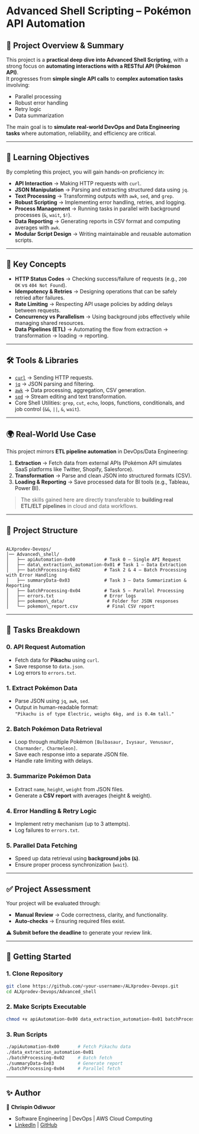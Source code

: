 # Advanced Shell Scripting – Pokémon API Automation

## 📌 Project Overview & Summary
This project is a **practical deep dive into Advanced Shell Scripting**, with a strong focus on **automating interactions with a RESTful API (Pokémon API)**.  
It progresses from **simple single API calls** to **complex automation tasks** involving:
- Parallel processing  
- Robust error handling  
- Retry logic  
- Data summarization  

The main goal is to **simulate real-world DevOps and Data Engineering tasks** where automation, reliability, and efficiency are critical.

---

## 🎯 Learning Objectives
By completing this project, you will gain hands-on proficiency in:

- **API Interaction** → Making HTTP requests with `curl`.
- **JSON Manipulation** → Parsing and extracting structured data using `jq`.
- **Text Processing** → Transforming outputs with `awk`, `sed`, and `grep`.
- **Robust Scripting** → Implementing error handling, retries, and logging.
- **Process Management** → Running tasks in parallel with background processes (`&`, `wait`, `$!`).
- **Data Reporting** → Generating reports in CSV format and computing averages with `awk`.
- **Modular Script Design** → Writing maintainable and reusable automation scripts.

---

## 🧩 Key Concepts
- **HTTP Status Codes** → Checking success/failure of requests (e.g., `200 OK` vs `404 Not Found`).
- **Idempotency & Retries** → Designing operations that can be safely retried after failures.
- **Rate Limiting** → Respecting API usage policies by adding delays between requests.
- **Concurrency vs Parallelism** → Using background jobs effectively while managing shared resources.
- **Data Pipelines (ETL)** → Automating the flow from extraction → transformation → loading → reporting.

---

## 🛠️ Tools & Libraries
- [`curl`](https://curl.se/) → Sending HTTP requests.
- [`jq`](https://stedolan.github.io/jq/) → JSON parsing and filtering.
- [`awk`](https://www.gnu.org/software/gawk/) → Data processing, aggregation, CSV generation.
- [`sed`](https://www.gnu.org/software/sed/) → Stream editing and text transformation.
- Core Shell Utilities: `grep`, `cut`, `echo`, loops, functions, conditionals, and job control (`&&`, `||`, `&`, `wait`).

---

## 🌍 Real-World Use Case
This project mirrors **ETL pipeline automation** in DevOps/Data Engineering:

1. **Extraction** → Fetch data from external APIs (Pokémon API simulates SaaS platforms like Twitter, Shopify, Salesforce).  
2. **Transformation** → Parse and clean JSON into structured formats (CSV).  
3. **Loading & Reporting** → Save processed data for BI tools (e.g., Tableau, Power BI).  

> The skills gained here are directly transferable to **building real ETL/ELT pipelines** in cloud and data workflows.

---

## 📂 Project Structure

```

ALXprodev-Devops/
│── Advanced\_shell/
│   ├── apiAutomation-0x00           # Task 0 – Single API Request
│   ├── data\_extraction\_automation-0x01 # Task 1 – Data Extraction
│   ├── batchProcessing-0x02         # Task 2 & 4 – Batch Processing with Error Handling
│   ├── summaryData-0x03             # Task 3 – Data Summarization & Reporting
│   ├── batchProcessing-0x04         # Task 5 – Parallel Processing
│   ├── errors.txt                   # Error logs
│   ├── pokemon\_data/                # Folder for JSON responses
│   └── pokemon\_report.csv           # Final CSV report

````

---

## 📜 Tasks Breakdown

### 0. API Request Automation
- Fetch data for **Pikachu** using `curl`.
- Save response to `data.json`.
- Log errors to `errors.txt`.

### 1. Extract Pokémon Data
- Parse JSON using `jq`, `awk`, `sed`.
- Output in human-readable format:  
  `"Pikachu is of type Electric, weighs 6kg, and is 0.4m tall."`

### 2. Batch Pokémon Data Retrieval
- Loop through multiple Pokémon `[Bulbasaur, Ivysaur, Venusaur, Charmander, Charmeleon]`.
- Save each response into a separate JSON file.
- Handle rate limiting with delays.

### 3. Summarize Pokémon Data
- Extract `name`, `height`, `weight` from JSON files.
- Generate a **CSV report** with averages (height & weight).

### 4. Error Handling & Retry Logic
- Implement retry mechanism (up to 3 attempts).
- Log failures to `errors.txt`.

### 5. Parallel Data Fetching
- Speed up data retrieval using **background jobs (`&`)**.
- Ensure proper process synchronization (`wait`).

---

## ✅ Project Assessment
Your project will be evaluated through:

- **Manual Review** → Code correctness, clarity, and functionality.
- **Auto-checks** → Ensuring required files exist.

⚠️ **Submit before the deadline** to generate your review link.

---

## 🚀 Getting Started

### 1. Clone Repository
```bash
git clone https://github.com/<your-username>/ALXprodev-Devops.git
cd ALXprodev-Devops/Advanced_shell
````

### 2. Make Scripts Executable

```bash
chmod +x apiAutomation-0x00 data_extraction_automation-0x01 batchProcessing-0x02 summaryData-0x03 batchProcessing-0x04
```

### 3. Run Scripts

```bash
./apiAutomation-0x00       # Fetch Pikachu data
./data_extraction_automation-0x01
./batchProcessing-0x02     # Batch fetch
./summaryData-0x03         # Generate report
./batchProcessing-0x04     # Parallel fetch
```

---

## ✨ Author

👤 **Chrispin Odiwuor**

* Software Engineering | DevOps | AWS Cloud Computing
* [LinkedIn](https://www.linkedin.com/) | [GitHub](https://github)
